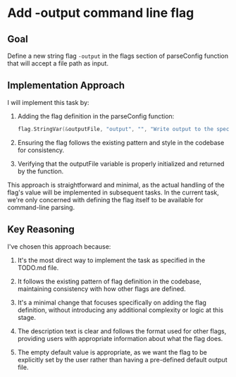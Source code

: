 # Add -output command line flag

## Goal
Define a new string flag `-output` in the flags section of parseConfig function that will accept a file path as input.

## Implementation Approach
I will implement this task by:

1. Adding the flag definition in the parseConfig function:
   ```go
   flag.StringVar(&outputFile, "output", "", "Write output to the specified file instead of clipboard (e.g., HANDOFF.md)")
   ```

2. Ensuring the flag follows the existing pattern and style in the codebase for consistency.

3. Verifying that the outputFile variable is properly initialized and returned by the function.

This approach is straightforward and minimal, as the actual handling of the flag's value will be implemented in subsequent tasks. In the current task, we're only concerned with defining the flag itself to be available for command-line parsing.

## Key Reasoning
I've chosen this approach because:

1. It's the most direct way to implement the task as specified in the TODO.md file.

2. It follows the existing pattern of flag definition in the codebase, maintaining consistency with how other flags are defined.

3. It's a minimal change that focuses specifically on adding the flag definition, without introducing any additional complexity or logic at this stage.

4. The description text is clear and follows the format used for other flags, providing users with appropriate information about what the flag does.

5. The empty default value is appropriate, as we want the flag to be explicitly set by the user rather than having a pre-defined default output file.